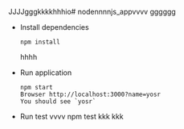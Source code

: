 JJJJgggkkkkhhhio# nodennnnjs_appvvvv
gggggg
* Install dependencies
  
      npm install
    hhhh
* Run application

      npm start
      Browser http://localhost:3000?name=yosr
      You should see `yosr`
    
* Run test
  vvvv
      npm test
kkk
kkk
